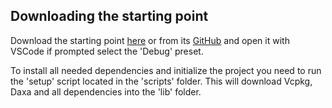 ## Downloading the starting point

Download the starting point [here](https://codeload.github.com/learndaxa/daxa-app-template/zip/refs/heads/main) or from its [GitHub](https://github.com/learndaxa/daxa-app-template) and open it with VSCode if prompted select the 'Debug' preset.

To install all needed dependencies and initialize the project you need to run the 'setup' script located in the 'scripts' folder. This will download Vcpkg, Daxa and all dependencies into the 'lib' folder.
